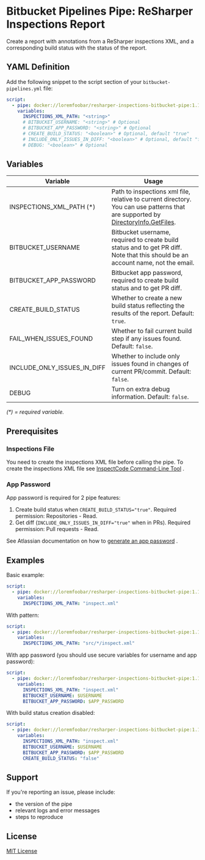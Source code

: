 ﻿# Bitbucket Pipelines Pipe: ReSharper Inspections Report

Create a report with annotations from a ReSharper inspections XML, and a
corresponding build status with the status of the report.

## YAML Definition

Add the following snippet to the script section of
your `bitbucket-pipelines.yml` file:

```yaml
script:
  - pipe: docker://loremfoobar/resharper-inspections-bitbucket-pipe:1.1.0
    variables:
      INSPECTIONS_XML_PATH: "<string>"
      # BITBUCKET_USERNAME: "<string>" # Optional
      # BITBUCKET_APP_PASSWORD: "<string>" # Optional
      # CREATE_BUILD_STATUS: "<boolean>" # Optional, default "true"
      # INCLUDE_ONLY_ISSUES_IN_DIFF: "<boolean>" # Optional, default "false"
      # DEBUG: "<boolean>" # Optional
```

## Variables

| Variable                    | Usage                                                                                                                                                                                                                 |
|-----------------------------|-----------------------------------------------------------------------------------------------------------------------------------------------------------------------------------------------------------------------|
| INSPECTIONS_XML_PATH (\*)   | Path to inspections xml file, relative to current directory. You can use patterns that <br/> are supported by [DirectoryInfo.GetFiles](https://docs.microsoft.com/en-us/dotnet/api/system.io.directoryinfo.getfiles). |
| BITBUCKET_USERNAME          | Bitbucket username, required to create build status and to get PR diff. <br /> Note that this should be an account name, not the email.                                                                               |
| BITBUCKET_APP_PASSWORD      | Bitbucket app password, required to create build status and to get PR diff.                                                                                                                                           |
| CREATE_BUILD_STATUS         | Whether to create a new build status reflecting the results of the report. Default: `true`.                                                                                                                           |
| FAIL_WHEN_ISSUES_FOUND      | Whether to fail current build step if any issues found. Default: `false`.                                                                                                                                             |
| INCLUDE_ONLY_ISSUES_IN_DIFF | Whether to include only issues found in changes of current PR/commit. Default: `false`.                                                                                                                               |
| DEBUG                       | Turn on extra debug information. Default: `false`.                                                                                                                                                                    |

_(\*) = required variable._

## Prerequisites

### Inspections File

You need to create the inspections XML file before calling the pipe. To create
the inspections XML file see
[InspectCode Command-Line Tool](https://www.jetbrains.com/help/resharper/InspectCode.html)
.

### App Password

App password is required for 2 pipe features:

1. Create build status when `CREATE_BUILD_STATUS="true"`. Required permission:
   Repositories - Read.
2. Get diff (`INCLUDE_ONLY_ISSUES_IN_DIFF="true"` when in PRs). Required
   permission: Pull requests - Read.

See Atlassian documentation on how to
[generate an app password](https://confluence.atlassian.com/bitbucket/app-passwords-828781300.html)
.

## Examples

Basic example:

```yaml
script:
  - pipe: docker://loremfoobar/resharper-inspections-bitbucket-pipe:1.1.0
    variables:
      INSPECTIONS_XML_PATH: "inspect.xml"
```

With pattern:

```yaml
script:
  - pipe: docker://loremfoobar/resharper-inspections-bitbucket-pipe:1.1.0
    variables:
      INSPECTIONS_XML_PATH: "src/*/inspect.xml"
```

With app password (you should use secure variables for username and app
password):

```yaml
script:
  - pipe: docker://loremfoobar/resharper-inspections-bitbucket-pipe:1.1.0
    variables:
      INSPECTIONS_XML_PATH: "inspect.xml"
      BITBUCKET_USERNAME: $USERNAME
      BITBUCKET_APP_PASSWORD: $APP_PASSWORD
```

With build status creation disabled:

```yaml
script:
  - pipe: docker://loremfoobar/resharper-inspections-bitbucket-pipe:1.1.0
    variables:
      INSPECTIONS_XML_PATH: "inspect.xml"
      BITBUCKET_USERNAME: $USERNAME
      BITBUCKET_APP_PASSWORD: $APP_PASSWORD
      CREATE_BUILD_STATUS: "false"
```

## Support

If you're reporting an issue, please include:

- the version of the pipe
- relevant logs and error messages
- steps to reproduce

## License

[MIT License](LICENSE)
